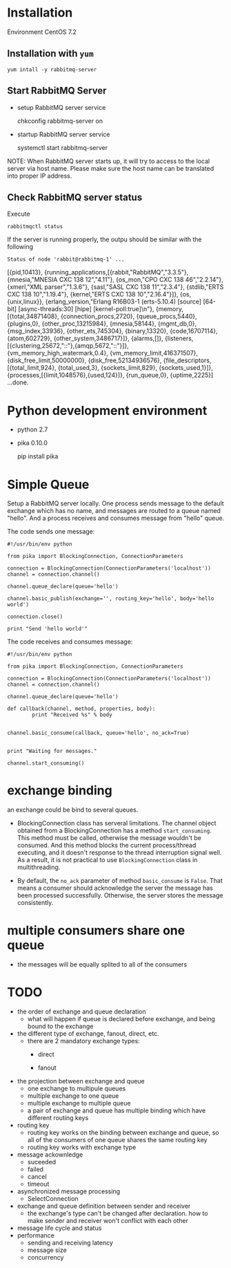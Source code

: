 # Installation

Environment CentOS 7.2

## Installation with `yum`

    yum intall -y rabbitmq-server

## Start RabbitMQ Server

- setup RabbitMQ server service

    chkconfig rabbitmq-server on

- startup RabbitMQ server service

    systemctl start rabbitmq-server

NOTE: When RabbitMQ server starts up, it will try to access to the local server
via host name. Please make sure the host name can be translated into proper
IP address. 

## Check RabbitMQ server status

Execute 

    rabbitmqctl status

If the server is running properly, the outpu should
be similar with the following

    Status of node 'rabbit@rabbitmq-1' ...
[{pid,10413},
     {running_applications,[{rabbit,"RabbitMQ","3.3.5"},
                            {mnesia,"MNESIA  CXC 138 12","4.11"},
                            {os_mon,"CPO  CXC 138 46","2.2.14"},
                            {xmerl,"XML parser","1.3.6"},
                            {sasl,"SASL  CXC 138 11","2.3.4"},
                            {stdlib,"ERTS  CXC 138 10","1.19.4"},
                            {kernel,"ERTS  CXC 138 10","2.16.4"}]},
     {os,{unix,linux}},
     {erlang_version,"Erlang R16B03-1 (erts-5.10.4) [source] [64-bit] [async-threads:30] [hipe] [kernel-poll:true]\n"},
     {memory,[{total,34871408},
              {connection_procs,2720},
              {queue_procs,5440},
              {plugins,0},
              {other_proc,13215984},
              {mnesia,58144},
              {mgmt_db,0},
              {msg_index,33936},
              {other_ets,745304},
              {binary,13320},
              {code,16707114},
              {atom,602729},
              {other_system,3486717}]},
     {alarms,[]},
     {listeners,[{clustering,25672,"::"},{amqp,5672,"::"}]},
     {vm_memory_high_watermark,0.4},
     {vm_memory_limit,416371507},
     {disk_free_limit,50000000},
     {disk_free,52134936576},
     {file_descriptors,[{total_limit,924},
                        {total_used,3},
                        {sockets_limit,829},
                        {sockets_used,1}]},
     {processes,[{limit,1048576},{used,124}]},
     {run_queue,0},
     {uptime,2225}]
    ...done.


# Python development environment

- python 2.7
- pika 0.10.0

    pip install pika

# Simple Queue

Setup a RabbitMQ server locally. One process sends message to the default
exchange which has no name, and messages are routed to a queue named "hello".
And a process receives and consumes message from "hello" queue.

The code sends one message:

    #!/usr/bin/env python

    from pika import BlockingConnection, ConnectionParameters

    connection = BlockingConnection(ConnectionParameters('localhost'))
    channel = connection.channel()

    channel.queue_declare(queue='hello')

    channel.basic_publish(exchange='', routing_key='hello', body='hello world')

    connection.close()

    print "Send 'hello world'"

The code receives and consumes message: 

    #!/usr/bin/env python
    
    from pika import BlockingConnection, ConnectionParameters
    
    connection = BlockingConnection(ConnectionParameters('localhost'))
    channel = connection.channel()
    
    channel.queue_declare(queue='hello')
    
    def callback(channel, method, properties, body):
            print "Received %s" % body
    
    
    channel.basic_consume(callback, queue='hello', no_ack=True)
    
    
    print "Waiting for messages."
    
    channel.start_consuming()

# exchange binding

an exchange could be bind to several queues.

- BlockingConnection class has serveral limitations. The channel object
    obtained from a BlockingConnection has a method `start_consuming`. This 
    method must be called, otherwise the message wouldn't be consumed. And
    this method blocks the current process/thread executing, and it doesn't 
    response to the thread interruption signal well. As a result, it is not 
    practical to use `BlockingConnection` class in multithreading.

- By default, the `no_ack` parameter of method `basic_consume` is `False`. That
    means a consumer should acknowledge the server the message has been 
    processed successfully. Otherwise, the server stores the message 
    consistently.

# multiple consumers share one queue

- the messages will be equally splited to all of the consumers

# TODO
- the order of exchange and queue declaration
    - what will happen if queue is declared before exchange, and being bound to
        the exchange
- the different type of exchange, fanout, direct, etc.
    - there are 2 mandatory exchange types:
        - direct

            

        - fanout
- the projection between exchange and queue 
    - one exchange to multipule queues
    - multiple exchange to one queue
    - multiple exchange to multiple queue
    - a pair of exchange and queue has multiple binding which have different
        routing keys
- routing key
    - routing key works on the binding between exchange and queue, so all of the
        consumers of one queue shares the same routing key
    - routing key works with exchange type
- message ackownledge
    - suceeded
    - failed
    - cancel
    - timeout
- asynchronized message processing
    - SelectConnection
- exchange and queue definition between sender and receiver
    - the exchange's type can't be changed after declaration. how to make sender
    and receiver won't conflict with each other
- message life cycle and status 
- performance
    - sending and receiving latency
    - message size
    - concurrency